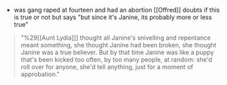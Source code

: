 - was gang raped at fourteen and had an abortion
[[Offred]] doubts if this is true or not but says "but since it's Janine, its probably more or less true"

>"%29[[Aunt Lydia]]] thought all Janine's snivelling and repentance meant something, she thought Janine had been broken, she thought Janine was a true believer. But by that time Janine was like a puppy that's been kicked too often, by too many people, at random: she'd roll over for anyone, she'd tell anything, just for a moment of approbation."